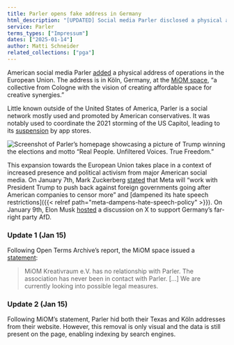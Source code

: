 ```yaml
---
title: Parler opens fake address in Germany
html_description: "[UPDATED] Social media Parler disclosed a physical address in Köln, Germany, hinting at development towards the European Union. This address was denied by its owner, then hidden by Parler."
service: Parler
terms_types: ["Impressum"]
dates: ["2025-01-14"]
author: Matti Schneider
related_collections: ["pga"]
---
```


American social media Parler [added](https://github.com/OpenTermsArchive/pga-versions/commit/d63f05bbcbf2b0ebf087e279429a085468d7d74f#diff-f5ac1f4939c7895c9d3bdda244e6f8b6308288b30be6b9a486b142af45c739bdR88) a physical address of operations in the European Union. The address is in Köln, Germany, at the [MiOM space](https://miom.space/en/), “a collective from Cologne with the vision of creating affordable space for creative synergies.”

Little known outside of the United States of America, Parler is a social network mostly used and promoted by American conservatives. It was notably used to coordinate the 2021 storming of the US Capitol, leading to its [suspension](https://www.bbc.com/news/technology-55598887) by app stores.

![Screenshot of Parler’s homepage showcasing a picture of Trump winning the elections and motto “Real People. Unfiltered Voices. True Freedom.”](../parler-opens-address-germany.png)

This expansion towards the European Union takes place in a context of increased presence and political activism from major American social media. On January 7th, Mark Zuckerberg [stated](https://www.threads.net/@zuck/post/DEhgYx4JbEG) that Meta will “work with President Trump to push back against foreign governments going after American companies to censor more” and [dampened its hate speech restrictions]({{< relref path="meta-dampens-hate-speech-policy" >}}). On January 9th, Elon Musk [hosted](https://www.bbc.com/news/articles/cr7errxp5jmo) a discussion on X to support Germany’s far-right party AfD.

### Update 1 (Jan 15)

Following Open Terms Archive’s report, the MiOM space issued a [statement](https://miom.space/en/posts/parler/):

> MiOM Kreativraum e.V. has no relationship with Parler. The association has never been in contact with Parler. […] We are currently looking into possible legal measures.

### Update 2 (Jan 15)

Following MiOM’s statement, Parler hid both their Texas and Köln addresses from their website. However, this removal is only visual and the data is still present on the page, enabling indexing by search engines.

